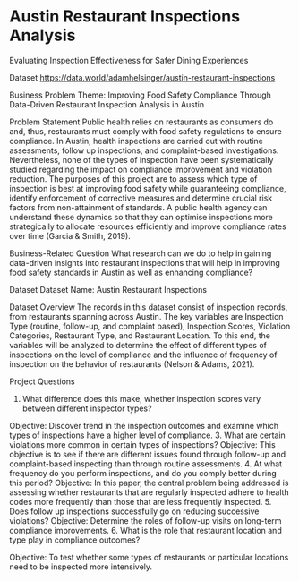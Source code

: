 # Austin Restaurant Inspections Analysis
Evaluating Inspection Effectiveness for Safer Dining Experiences
 

Dataset
https://data.world/adamhelsinger/austin-restaurant-inspections

Business Problem
Theme: Improving Food Safety Compliance Through Data-Driven Restaurant Inspection Analysis in Austin

Problem Statement
Public health relies on restaurants as consumers do and, thus, restaurants must comply with food safety regulations to ensure compliance. In Austin, health inspections are carried out with routine assessments, follow up inspections, and complaint-based investigations. Nevertheless, none of the types of inspection have been systematically studied regarding the impact on compliance improvement and violation reduction. The purposes of this project are to assess which type of inspection is best at improving food safety while guaranteeing compliance, identify enforcement of corrective measures and determine crucial risk factors from non-attainment of standards. A public health agency can understand these dynamics so that they can optimise inspections more strategically to allocate resources efficiently and improve compliance rates over time (Garcia & Smith, 2019).

Business-Related Question
What research can we do to help in gaining data-driven insights into restaurant inspections that will help in improving food safety standards in Austin as well as enhancing compliance?

Dataset
Dataset Name: Austin Restaurant Inspections

Dataset Overview
The records in this dataset consist of inspection records, from restaurants spanning across Austin. The key variables are Inspection Type (routine, follow-up, and complaint based), Inspection Scores, Violation Categories, Restaurant Type, and Restaurant Location. To this end, the variables will be analyzed to determine the effect of different types of inspections on the level of compliance and the influence of frequency of inspection on the behavior of restaurants (Nelson & Adams, 2021).

Project Questions
1.	What difference does this make, whether inspection scores vary between different inspector types?

Objective:
Discover trend in the inspection outcomes and examine which types of inspections have a higher level of compliance.
3.	What are certain violations more common in certain types of inspections?
Objective: This objective is to see if there are different issues found through follow-up and complaint-based inspecting than through routine assessments.
4.	At what frequency do you perform inspections, and do you comply better during this period?
Objective: In this paper, the central problem being addressed is assessing whether restaurants that are regularly inspected adhere to health codes more frequently than those that are less frequently inspected.
5.	Does follow up inspections successfully go on reducing successive violations?
Objective: Determine the roles of follow-up visits on long-term compliance improvements.
6.	What is the role that restaurant location and type play in compliance outcomes?

Objective: To test whether some types of restaurants or particular locations need to be inspected more intensively.
 





